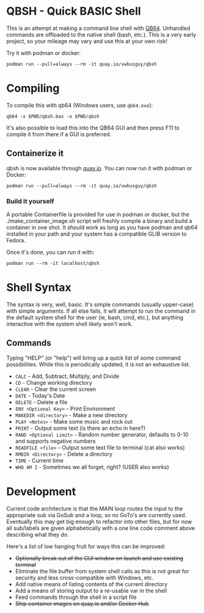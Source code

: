 QBSH - Quick BASIC Shell
========================

This is an attempt at making a command line shell with [QB64](https://www.qb64.org).  Unhandled commands are offloaded to the native shell (bash, etc.).  This is a very early project, so your mileage may vary and use this at your own risk!

Try it with podman or docker:

`podman run --pull=always --rm -it quay.io/vwbusguy/qbsh`

# Compiling

To compile this with qb64 (Windows users, use `qb64.exe`):

`qb64 -x $PWD/qbsh.bas -o $PWD/qbsh`

It's also possible to load this into the QB64 GUI and then press F11 to compile it from there if a GUI is preferred.

## Containerize it

qbsh is now available through [quay.io](https://quay.io/repository/vwbusguy/qbsh?tab=info).  You can now run it with podman or Docker:

`podman run --pull=always --rm -it quay.io/vwbusguy/qbsh`

### Build it yourself

A portable Containerfile is provided for use in podman or docker, but the ./make_container_image.sh script will freshly compile a binary and build a container in one shot.  It should work as long as you have podman and qb64 installed in your path and your system has a compatible GLIB version to Fedora.

Once it's done, you can run it with:

`podman run --rm -it localhost/qbsh`

# Shell Syntax

The syntax is very, well, basic.  It's simple commands (usually upper-case) with simple arguments.  If all else fails, it will attempt to run the command in the default system shell for the user (ie, bash, cmd, etc.), but anything interactive with the system shell likely won't work.

## Commands

Typing "HELP" (or "help") will bring up a quick list of some command possibilities.  While this is periodically updated, it is not an exhaustive list.

* `CALC` - Add, Subtract, Multiply, and Divide
* `CD` - Change working directory
* `CLEAR` - Clear the current screen
* `DATE` - Today's Date
* `DELETE` - Delete a file
* `ENV <Optional Key>` - Print Environment
* `MAKEDIR <directory>` - Make a new directory
* `PLAY <Notes>` - Make some music and rock out
* `PRINT` - Output some text (is there an echo in here?)
* `RAND <Optional Limit>` - Random number generator, defaults to 0-10 and supports negative numbers
* `READFILE <file>` - Output some text file to terminal (cat also works)
* `RMDIR <Directory>` - Delete a directory
* `TIME` - Current time
* `WHO AM I` - Sometimes we all forget, right? (USER also works)

# Development

Current code architecture is that the MAIN loop routes the input to the appropriate sub via GoSub and a loop, so no GoTo's are currently used.  Eventually this may get big enough to refactor into other files, but for now all sub/labels are given alphabetically with a one line code comment above describing what they do.

Here's a list of low hanging fruit for ways this can be improved:

* ~~Optionally break out of the GUI window on launch and use existing terminal~~
* Eliminate the file buffer from system shell calls as this is not great for security and less cross-compatible with Windows, etc.
* Add native means of listing contents of the current directory 
* Add a means of storing output to a re-usable var in the shell
* Feed commands through the shell in a script file
* ~~Ship container images on quay.io and/or Docker Hub~~
